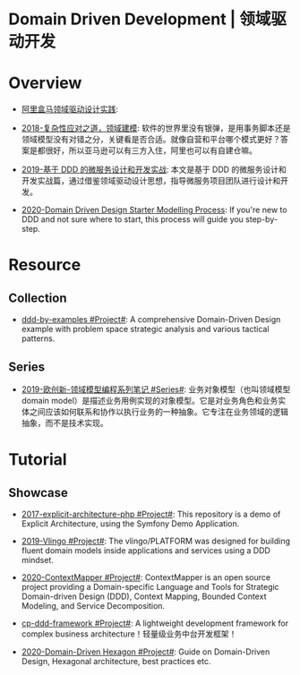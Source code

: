 # Domain Driven Development | 领域驱动开发

# Overview

- [阿里盒马领域驱动设计实践](https://mp.weixin.qq.com/s/NMtbP8X2AB0dbW3RzWrdhg):

- [2018-复杂性应对之道，领域建模](https://yq.aliyun.com/articles/582084): 软件的世界里没有银弹，是用事务脚本还是领域模型没有对错之分，关键看是否合适。就像自营和平台哪个模式更好？答案是都很好，所以亚马逊可以有三方入住，阿里也可以有自建仓嘛。

- [2019-基于 DDD 的微服务设计和开发实战](https://mp.weixin.qq.com/s/orOF1EKYoc4Z_0pmGOYNVg): 本文是基于 DDD 的微服务设计和开发实战篇，通过借鉴领域驱动设计思想，指导微服务项目团队进行设计和开发。

- [2020-Domain Driven Design Starter Modelling Process](https://github.com/ddd-crew/ddd-starter-modelling-process): If you're new to DDD and not sure where to start, this process will guide you step-by-step.

# Resource

## Collection

- [ddd-by-examples #Project#](https://github.com/ddd-by-examples): A comprehensive Domain-Driven Design example with problem space strategic analysis and various tactical patterns.

## Series

- [2019-欧创新-领域模型编程系列笔记 #Series#](https://www.yuque.com/zhangxinyu/werifa/ghrs6k): 业务对象模型（也叫领域模型 domain model）是描述业务用例实现的对象模型。它是对业务角色和业务实体之间应该如何联系和协作以执行业务的一种抽象。它专注在业务领域的逻辑抽象，而不是技术实现。

# Tutorial

## Showcase

- [2017-explicit-architecture-php #Project#](https://github.com/hgraca/explicit-architecture-php): This repository is a demo of Explicit Architecture, using the Symfony Demo Application.

- [2019-Vlingo #Project#](https://docs.vlingo.io/): The vlingo/PLATFORM was designed for building fluent domain models inside applications and services using a DDD mindset.

- [2020-ContextMapper #Project#](https://contextmapper.org/): ContextMapper is an open source project providing a Domain-specific Language and Tools for Strategic Domain-driven Design (DDD), Context Mapping, Bounded Context Modeling, and Service Decomposition.

- [cp-ddd-framework #Project#](https://github.com/funkygao/cp-ddd-framework): A lightweight development framework for complex business architecture！轻量级业务中台开发框架！

- [2020-Domain-Driven Hexagon #Project#](https://github.com/Sairyss/domain-driven-hexagon): Guide on Domain-Driven Design, Hexagonal architecture, best practices etc.
